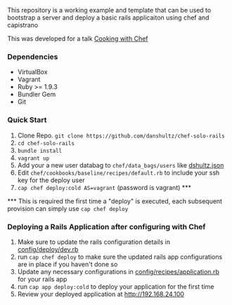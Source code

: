 This repository is a working example and template that can be used to bootstrap
a server and deploy a basic rails applicaiton using chef and capistrano

This was developed for a talk [Cooking with Chef](http://danshultz.github.io/talks/cooking_with_chef)

### Dependencies

* VirtualBox
* Vagrant
* Ruby >= 1.9.3
* Bundler Gem
* Git

### Quick Start

1. Clone Repo. ```git clone https://github.com/danshultz/chef-solo-rails```
1. ```cd chef-solo-rails```
1. ```bundle install```
1. ```vagrant up```
1. Add your a new user databag to ```chef/data_bags/users``` like [dshultz.json](https://github.com/danshultz/chef-solo-rails/blob/master/chef/data_bags/users/dshultz.json)
1. Edit ```chef/cookbooks/baseline/recipes/default.rb``` to include your ssh key for the deploy user
1. ```cap chef deploy:cold AS=vagrant``` (password is vagrant) ***

*** This is required the first time a "deploy" is executed, each subsequent provision
can simply use ```cap chef deploy```


### Deploying a Rails Application after configuring with Chef

1. Make sure to update the rails configuration details in [config/deploy/dev.rb](https://github.com/danshultz/chef-solo-rails/blob/master/config/deploy/dev.rb#L48)
1. run ```cap chef deploy``` to make sure the updated rails app configurations are in place if you haven't done so
1. Update any necessary configurations in [config/recipes/application.rb](https://github.com/danshultz/chef-solo-rails/blob/master/config/recipes/application.rb) for your rails app
1. run ```cap app deploy:cold``` to deploy your application for the first time
1. Review your deployed application at http://192.168.24.100
